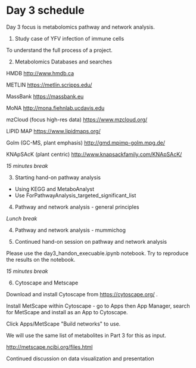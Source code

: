 # Day 3 schedule

Day 3 focus is metabolomics pathway and network analysis.



1. Study case of YFV infection of immune cells

To understand the full process of a project.


2. Metabolomics Databases and searches

HMDB
http://www.hmdb.ca

METLIN
https://metlin.scripps.edu/

MassBank
https://massbank.eu

MoNA
http://mona.fiehnlab.ucdavis.edu

mzCloud (focus high-res data)
https://www.mzcloud.org/

LIPID MAP
https://www.lipidmaps.org/

Golm (GC-MS, plant emphasis)
http://gmd.mpimp-golm.mpg.de/

KNApSAcK (plant centric)
http://www.knapsackfamily.com/KNApSAcK/


*15 minutes break*


3. Starting hand-on pathway analysis

  - Using KEGG and MetaboAnalyst
  - Use ForPathwayAnalysis_targeted_significant_list


4. Pathway and network analysis - general principles

*Lunch break*

4. Pathway and network analysis - mummichog


5. Continued hand-on session on pathway and network analysis

Please use the day3_handon_execuable.ipynb notebook.
Try to reproduce the results on the notebook.


*15 minutes break*


6. Cytoscape and Metscape

Download and install Cytoscape from
https://cytoscape.org/ .

Install MetScape within Cytoscape -
  go to Apps then App Manager, search for MetScape and install as an App to Cytoscape.

Click Apps/MetScape "Build networks" to use.

We will use the same list of metabolites in Part 3 for this as input.

http://metscape.ncibi.org/files.html


Continued discussion on data visualization and presentation
